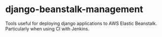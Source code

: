 # django-beanstalk-management
Tools useful for deploying django applications to AWS Elastic Beanstalk.  Particularly when using CI with Jenkins.
